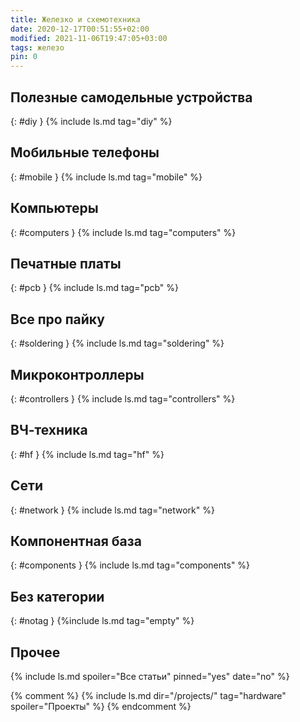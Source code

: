 ```yaml
---
title: Железко и схемотехника
date: 2020-12-17T00:51:55+02:00
modified: 2021-11-06T19:47:05+03:00
tags: железо
pin: 0
---
```


## Полезные самодельные устройства
{: #diy }
{% include ls.md tag="diy" %}

## Мобильные телефоны
{: #mobile }
{% include ls.md tag="mobile" %}

## Компьютеры
{: #computers }
{% include ls.md tag="computers" %}

## Печатные платы
{: #pcb }
{% include ls.md tag="pcb" %}

## Все про пайку
{: #soldering }
{% include ls.md tag="soldering" %}

## Микроконтроллеры
{: #controllers }
{% include ls.md tag="controllers" %}

## ВЧ-техника
{: #hf }
{% include ls.md tag="hf" %}

## Сети
{: #network }
{% include ls.md tag="network" %}

## Компонентная база
{: #components }
{% include ls.md tag="components" %}


## Без категории
{: #notag }
{%include ls.md tag="empty" %}

## Прочее
{% include ls.md spoiler="Все статьи" pinned="yes" date="no" %}

{% comment %}
{% include ls.md dir="/projects/" tag="hardware" spoiler="Проекты" %}
{% endcomment %}

